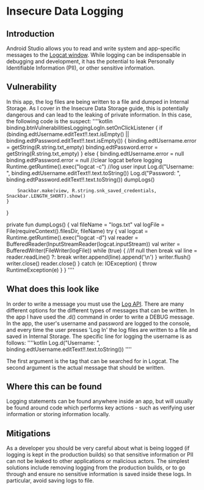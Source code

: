 # Insecure Data Logging

## Introduction
Android Studio allows you to read and write system and app-specific messages to the [Logcat window](https://developer.android.com/studio/debug/am-logcat). While logging can be indispensable in debugging and development, it has the potential to leak Personally Identifiable Information (PII), or other sensitive information.

## Vulnerability
In this app, the log files are being written to a file and dumped in Internal Storage. As I cover in the Insecure Data Storage guide, this is potentially dangerous and can lead to the leaking of private information.
In this case, the following code is the suspect:
''''kotlin
binding.btnVulnerabilitiesLoggingLogIn.setOnClickListener {
    if (binding.edtUsername.editText!!.text.isEmpty() ||
        binding.edtPassword.editText!!.text.isEmpty()) {
        binding.edtUsername.error = getString(R.string.txt_empty)
        binding.edtPassword.error = getString(R.string.txt_empty)
    } else {
        binding.edtUsername.error = null
        binding.edtPassword.error = null
        //clear logcat before logging
        Runtime.getRuntime().exec("logcat -c")
        //log user input
        Log.d("Username: ", binding.edtUsername.editText!!.text.toString())
        Log.d("Password: ", binding.edtPassword.editText!!.text.toString())
        dumpLogs()
        
        Snackbar.make(view, R.string.snk_saved_credentials, Snackbar.LENGTH_SHORT).show()
    }
}

private fun dumpLogs() {
    val fileName = "logs.txt"
    val logFile = File(requireContext().filesDir, fileName)
    try {
        val logcat = Runtime.getRuntime().exec("logcat -d")
        val reader = BufferedReader(InputStreamReader(logcat.inputStream))
        val writer = BufferedWriter(FileWriter(logFile))
        while (true) {
            //If null then break
            val line = reader.readLine() ?: break
            writer.append(line).append('\n')
        }
        writer.flush()
        writer.close()
        reader.close()
    } catch (e: IOException) {
        throw RuntimeException(e)
    }
}
''''

## What does this look like
In order to write a message you must use the [Log API](https://developer.android.com/reference/android/util/Log). There are many different options for the different types of messages that can be written. In the app I have used the .d() command in order to write a DEBUG message. In the app, the user's username and password are logged to the console, and every time the user presses 'Log In' the log files are written to a file and saved in Internal Storage.
The specific line for logging the username is as follows:
''''kotlin
Log.d("Username: ", binding.edtUsername.editText!!.text.toString())
''''

The first argument is the tag that can be searched for in Logcat. The second argument is the actual message that should be written.

## Where this can be found
Logging statements can be found anywhere inside an app, but will usually be found around code which performs key actions - such as verifying user information or storing information locally.

## Mitigations
As a developer you should be very careful about what is being logged (if logging is kept in the production builds) so that sensitive information or PII can not be leaked to other applications or malicious actors. The simplest solutions include removing logging from the production builds, or to go through and ensure no sensitive information is saved inside these logs. In particular, avoid saving logs to file.